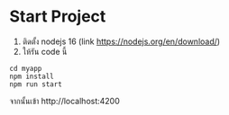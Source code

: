 # Start Project
1. ติดตั้ง nodejs 16 (link https://nodejs.org/en/download/)
1. ให้รัน code นี้
```
cd myapp
npm install
npm run start
```

จากนั้นเข้า http://localhost:4200
